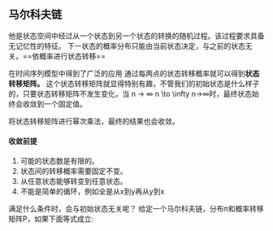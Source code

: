 ## 马尔科夫链
他是状态空间中经过从一个状态到另一个状态的转换的随机过程。该过程要求具备无记忆性的特征。
下一状态的概率分布只能由当前状态决定，与之前的状态无关。==依概率进行状态转移==

在时间序列模型中得到了广泛的应用
通过每两点的状态转移概率就可以得到**状态转移矩阵。**
这个状态转移矩阵就显得特别有趣，不管我们的初始状态是什么样子的，只要状态转移矩阵不发生变化，当 n → ∞ n \to \infty n→∞时，最终状态始终会收敛到一个固定值。

将状态转移矩阵进行幂次乘法，最终的结果也会收敛。

#### 收敛前提
1. 可能的状态数是有限的。
2. 状态间的转移概率需要固定不变。
3. 从任意状态能够转变到任意状态。
4. 不能是简单的循环，例如全是从x到y再从y到x


满足什么条件时，会与初始状态无关呢？
给定一个马尔科夫链，分布π和概率转移矩阵P，如果下面等式成立:
